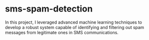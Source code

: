 # sms-spam-detection
In this project, I leveraged advanced machine learning techniques to develop a robust system capable of identifying and filtering out spam messages from legitimate ones in SMS communications.
